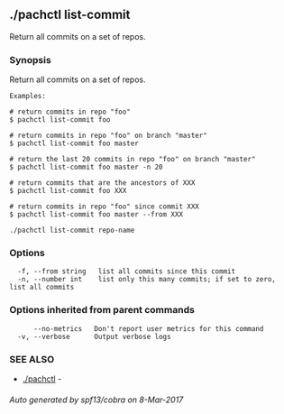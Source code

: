 ## ./pachctl list-commit

Return all commits on a set of repos.

### Synopsis


Return all commits on a set of repos.

	Examples:

	# return commits in repo "foo"
	$ pachctl list-commit foo

	# return commits in repo "foo" on branch "master"
	$ pachctl list-commit foo master

	# return the last 20 commits in repo "foo" on branch "master"
	$ pachctl list-commit foo master -n 20

	# return commits that are the ancestors of XXX
	$ pachctl list-commit foo XXX

	# return commits in repo "foo" since commit XXX
	$ pachctl list-commit foo master --from XXX
	

```
./pachctl list-commit repo-name
```

### Options

```
  -f, --from string   list all commits since this commit
  -n, --number int    list only this many commits; if set to zero, list all commits
```

### Options inherited from parent commands

```
      --no-metrics   Don't report user metrics for this command
  -v, --verbose      Output verbose logs
```

### SEE ALSO
* [./pachctl](./pachctl.md)	 - 

###### Auto generated by spf13/cobra on 8-Mar-2017
